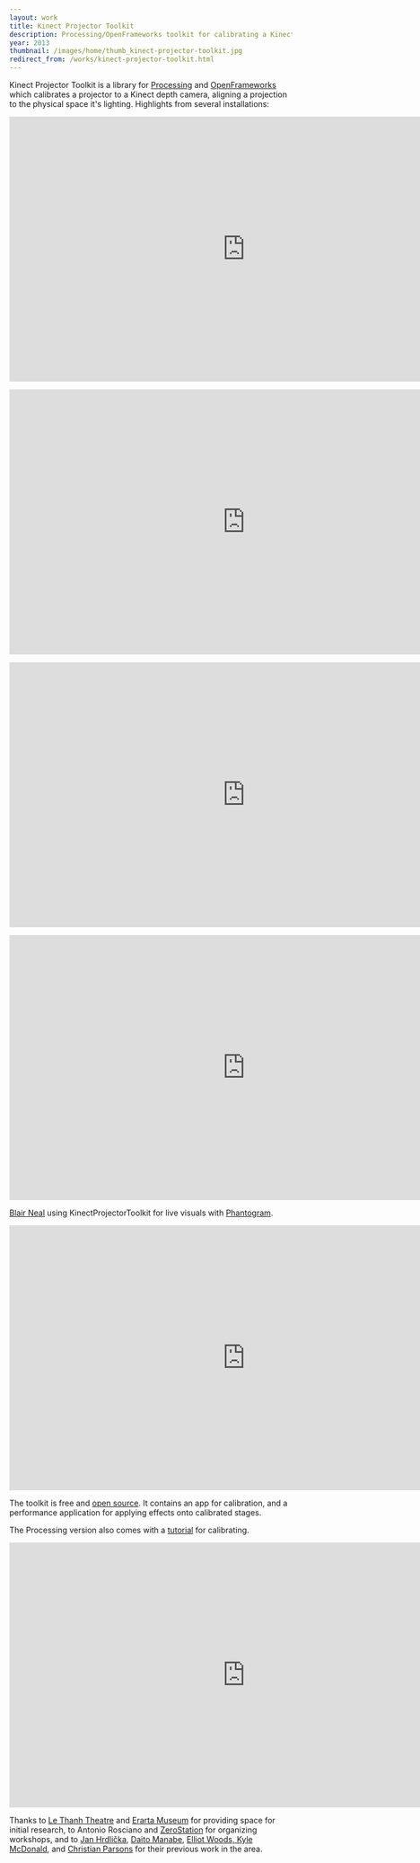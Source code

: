 ```yaml
---
layout: work
title: Kinect Projector Toolkit
description: Processing/OpenFrameworks toolkit for calibrating a Kinect and projector
year: 2013
thumbnail: /images/home/thumb_kinect-projector-toolkit.jpg
redirect_from: /works/kinect-projector-toolkit.html
---
```


Kinect Projector Toolkit is a library for [Processing](http://www.github.com/genekogan/KinectProjectorToolkit) and [OpenFrameworks](http://www.github.com/genekogan/ofxKinectProjectorToolkit) which calibrates a projector to a Kinect depth camera, aligning a projection to the physical space it's lighting. Highlights from several installations:

<center>
<p><iframe src="http://player.vimeo.com/video/112243428?portrait=0&amp;color=ff9933" width="840" height="472" frameborder="0" webkitAllowFullScreen mozallowfullscreen allowFullScreen></iframe></p>
<p><iframe src="http://player.vimeo.com/video/113887700?portrait=0&amp;color=ff9933" width="840" height="472" frameborder="0" webkitAllowFullScreen mozallowfullscreen allowFullScreen></iframe></p>
<p><iframe src="http://player.vimeo.com/video/120653546?portrait=0&amp;color=ff9933" width="840" height="472" frameborder="0" webkitAllowFullScreen mozallowfullscreen allowFullScreen></iframe></p>
<p><iframe src="http://player.vimeo.com/video/81914893?portrait=0&amp;color=ff9933" width="840" height="472" frameborder="0" webkitAllowFullScreen mozallowfullscreen allowFullScreen></iframe></p>
</center>

[Blair Neal](http://blairneal.com/) using KinectProjectorToolkit for live visuals with [Phantogram](http://www.phantogram.com/).

<center>
<p><iframe src="http://player.vimeo.com/video/107780900?portrait=0&amp;color=ff9933" width="840" height="472" frameborder="0" webkitAllowFullScreen mozallowfullscreen allowFullScreen></iframe></p>
</center>

The toolkit is free and [open source](http://www.github.com/genekogan/KinectProjectorToolkit). It contains an app for calibration, and a performance application for applying effects onto calibrated stages. 

The Processing version also comes with a [tutorial](https://vimeo.com/84658886) for calibrating.

<center>
<p><iframe src="http://player.vimeo.com/video/84658886?portrait=0&amp;color=ff9933" width="840" height="472" frameborder="0" webkitAllowFullScreen mozallowfullscreen allowFullScreen></iframe></p>
</center>

Thanks to [Le Thanh Theatre](http://openstage.vn/) and [Erarta Museum](http://www.erarta.com/ru/calendar/detail/48cb0e6a-0664-11e3-814b-8920284aa333/) for providing space for initial research, to Antonio Rosciano and [ZeroStation](http://zerostationvn.org) for organizing workshops, and to [Jan Hrdlička](http://blog.3dsense.org/programming/kinect-projector-calibration-human-mapping-2/), [Daito Manabe](http://thecreatorsproject.vice.com/blog/projection-mapped-dance-performance-daito-manabe), [Elliot Woods, Kyle McDonald](https://github.com/elliotwoods/artandcode.Camera-and-projector-calibration), and [Christian Parsons](http://github.com/chparsons/ofxCamaraLucida) for their previous work in the area.

